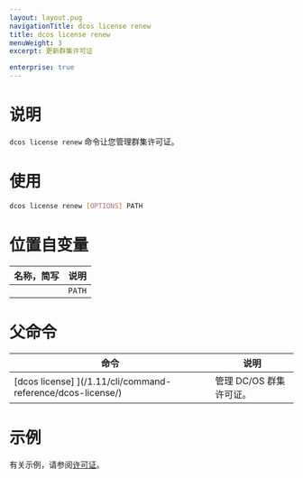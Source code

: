 ```yaml
---
layout: layout.pug
navigationTitle: dcos license renew
title: dcos license renew
menuWeight: 3
excerpt: 更新群集许可证

enterprise: true
---
```


# 说明
`dcos license renew` 命令让您管理群集许可证。

# 使用

```bash
dcos license renew [OPTIONS] PATH
```

# 位置自变量

| 名称，简写 | 说明 |
|---------|-------------|
| | `PATH` | 包含许可证的文件的路径。|

# 父命令

| 命令 | 说明 |
|---------|-------------|
| [dcos license] ](/1.11/cli/command-reference/dcos-license/) | 管理 DC/OS 群集许可证。 |

# 示例
有关示例，请参阅[许可证](/1.11/administering-clusters/licenses/)。

